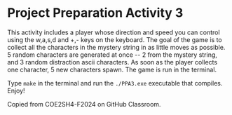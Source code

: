 # Project Preparation Activity 3

This activity includes a player whose direction and speed you can control using the w,a,s,d and +,- keys on the keyboard.
The goal of the game is to collect all the characters in the mystery string in as little moves as possible. 5 random characters are generated at once -- 2 from the mystery string, and 3 random distraction ascii characters. As soon as the player collects one character, 5 new characters spawn.
The game is run in the terminal.

Type `make` in the terminal and run the `./PPA3.exe` executable that compiles. Enjoy!

Copied from COE2SH4-F2024 on GitHub Classroom.
